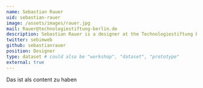 ```yaml
---
name: Sebastian Rauer
uid: sebastian-rauer
image: /assets/images/rauer.jpg
mail: Rauer@technologiestiftung-berlin.de
description: Sebastian Rauer is a designer at the Technologiestiftung Berlin. He graduated in Interface Design at the university of applied science Potsdam. His work focus lies on hard- and software prototyping for the Internet of Things as well as Co-Creation workshops with people to ensure a user centric design approach.
twitter: sebimweb
github: sebastianrauer
position: Designer
type: dataset # could also be "workshop", "dataset", "prototype"
external: true
---
```



Das ist als content zu haben
